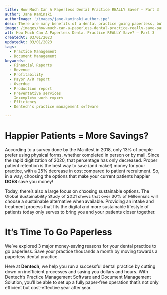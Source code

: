 ```yaml
---
title: How Much Can A Paperless Dental Practice REALLY Save? – Part 3
author: Jane Kaminski
authorImage: '/images/jane-kaminski-author.jpg'
desc: There are many benefits of a dental practice going paperless, but how much can you really save with your practice going paper free?  In the last part of this three-part series, we take a look at how patients make their dentist selection process based on specific experience preferences, and how that can lead to savings for you!
image: /images/how-much-can-a-paperless-dental-practice-really-save-part-3.webp
alt: How Much Can A Paperless Dental Practice REALLY Save? – Part 3
createdAt: 03/01/2023
updatedAt: 03/01/2023
tags:
  - Practice Management
  - Document Management
keywords:
  - Financial Reports
  - Revenue
  - Profitability
  - Payor A/R report
  - Overdue
  - Production report
  - Preventative services
  - Incomplete work report
  - Efficiency
  - Dentech’s practice management software

---
```


# Happier Patients = More Savings?

According to a survey done by the Manifest in 2018, only 13% of people prefer using physical forms, whether completed in person or by mail. Since the rapid digitization of 2020, that percentage has only decreased. Proper patient retention is the best way to save (and make!) money for your practice, with a 25% decrease in cost compared to patient recruitment. So, in a way, choosing the options that make your current patients happier **DOES** save you money!

Today, there’s also a large focus on choosing sustainable options. The Global Sustainability Study of 2021 shows that over 30% of Millennials will choose a sustainable alternative when available. Providing an intake and treatment process that fits the digital and more sustainable lifestyle of patients today only serves to bring you and your patients closer together.

# It’s Time To Go Paperless

We’ve explored 3 major money-saving reasons for your dental practice to go paperless. Save your practice thousands a month by moving towards a paperless dental practice.

Here at **Dentech**, we help you run a successful dental practice by cutting down on inefficient processes and saving you dollars and hours. With Dentech’s Practice Management Software and Document Management Solution, you’ll be able to set up a fully paper-free operation that’s not only efficient but cost-effective year after year.

